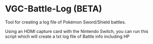 # VGC-Battle-Log (BETA)

Tool for creating a log file of Pokémon Sword/Shield battles.

Using an HDMI capture card with the Nintendo Switch, you can run this script which will create a txt log file of Battle info including HP
